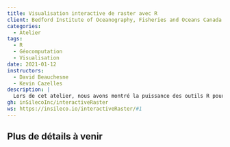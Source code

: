 ```yaml
---
title: Visualisation interactive de raster avec R
client: Bedford Institute of Oceanography, Fisheries and Oceans Canada
categories: 
  - Atelier
tags: 
  - R
  - Géocomputation
  - Visualisation
date: 2021-01-12
instructors:
  - David Beauchesne
  - Kevin Cazelles
description: | 
  Lors de cet atelier, nous avons montré la puissance des outils R pour manipuler et visualiser efficacement les fichiers de type raster.
gh: inSilecoInc/interactiveRaster
ws: https://insileco.io/interactiveRaster/#1
---
```



## Plus de détails à venir

